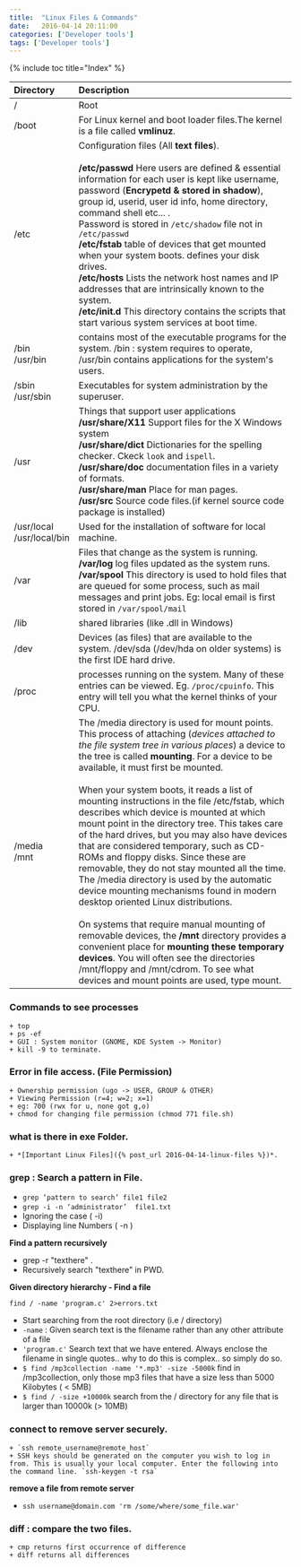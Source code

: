 ```yaml
---
title:  "Linux Files & Commands"
date:   2016-04-14 20:11:00
categories: ['Developer tools']
tags: ['Developer tools']
---
```


{% include toc title="Index" %}

| Directory                     | Description                                                                                                                                                                                                                                                                                                                                                                                                                                                                                                                                                                                                                                                                                                                                                                                                                                                                                                                                                                                                                                                        |
|:------------------------------|:-------------------------------------------------------------------------------------------------------------------------------------------------------------------------------------------------------------------------------------------------------------------------------------------------------------------------------------------------------------------------------------------------------------------------------------------------------------------------------------------------------------------------------------------------------------------------------------------------------------------------------------------------------------------------------------------------------------------------------------------------------------------------------------------------------------------------------------------------------------------------------------------------------------------------------------------------------------------------------------------------------------------------------------------------------------------|
| /                             | Root                                                                                                                                                                                                                                                                                                                                                                                                                                                                                                                                                                                                                                                                                                                                                                                                                                                                                                                                                                                                                                                               |
| /boot                         | For Linux kernel and boot loader files.The kernel is a file called **vmlinuz**.                                                                                                                                                                                                                                                                                                                                                                                                                                                                                                                                                                                                                                                                                                                                                                                                                                                                                                                                                                                    |
| /etc                          | Configuration files (All **text files**).<br><br> **/etc/passwd** Here users are defined & essential information for each user is kept like username, password (**Encrypetd & stored in shadow**), group id, userid, user id info, home directory, command shell etc... .<br> Password is stored in `/etc/shadow` file not in `/etc/passwd` <br> **/etc/fstab** table of devices that get mounted when your system boots. defines your disk drives.<br> **/etc/hosts** Lists the network host names and IP addresses that are intrinsically known to the system. <br> **/etc/init.d** This directory contains the scripts that start various system services at boot time.                                                                                                                                                                                                                                                                                                                                                                                         |
| /bin <br>/usr/bin             | contains most of the executable programs for the system. /bin : system requires to operate, /usr/bin contains applications for the system's users.                                                                                                                                                                                                                                                                                                                                                                                                                                                                                                                                                                                                                                                                                                                                                                                                                                                                                                                 |
| /sbin<br> /usr/sbin           | Executables for system administration by the superuser.                                                                                                                                                                                                                                                                                                                                                                                                                                                                                                                                                                                                                                                                                                                                                                                                                                                                                                                                                                                                            |
| /usr                          | Things that support user applications <br> **/usr/share/X11** Support files for the X Windows system<br> **/usr/share/dict** Dictionaries for the spelling checker. Ckeck `look` and `ispell`.<br>**/usr/share/doc** documentation files in a variety of formats.<br>**/usr/share/man** Place for man pages.<br> **/usr/src** Source code files.(if kernel source code package is installed)                                                                                                                                                                                                                                                                                                                                                                                                                                                                                                                                                                                                                                                                       |
| /usr/local<br> /usr/local/bin | Used for the installation of software for local machine.                                                                                                                                                                                                                                                                                                                                                                                                                                                                                                                                                                                                                                                                                                                                                                                                                                                                                                                                                                                                           |
| /var                          | Files that change as the system is running. <br> **/var/log** log files updated as the system runs. <br> **/var/spool** This directory is used to hold files that are queued for some process, such as mail messages and print jobs. Eg: local email is first stored in `/var/spool/mail`                                                                                                                                                                                                                                                                                                                                                                                                                                                                                                                                                                                                                                                                                                                                                                          |
| /lib                          | shared libraries (like .dll in Windows)                                                                                                                                                                                                                                                                                                                                                                                                                                                                                                                                                                                                                                                                                                                                                                                                                                                                                                                                                                                                                            |
| /dev                          | Devices (as files) that are available to the system. /dev/sda (/dev/hda on older systems) is the first IDE hard drive.                                                                                                                                                                                                                                                                                                                                                                                                                                                                                                                                                                                                                                                                                                                                                                                                                                                                                                                                             |
| /proc                         | processes running on the system.  Many of these entries can be viewed. Eg. `/proc/cpuinfo`. This entry will tell you what the kernel thinks of your CPU.                                                                                                                                                                                                                                                                                                                                                                                                                                                                                                                                                                                                                                                                                                                                                                                                                                                                                                           |
| /media <br> /mnt              | The /media directory is used for mount points. This process of attaching (*devices attached to the file system tree in various places*) a device to the tree is called **mounting**. For a device to be available, it must first be mounted. <br><br>When your system boots, it reads a list of mounting instructions in the file /etc/fstab, which describes which device is mounted at which mount point in the directory tree. This takes care of the hard drives, but you may also have devices that are considered temporary, such as CD-ROMs and floppy disks. Since these are removable, they do not stay mounted all the time. The /media directory is used by the automatic device mounting mechanisms found in modern desktop oriented Linux distributions. <br><br>On systems that require manual mounting of removable devices, the **/mnt** directory provides a convenient place for **mounting these temporary devices**. You will often see the directories /mnt/floppy and /mnt/cdrom. To see what devices and mount points are used, type mount. |

### Commands to see processes

    + top
    + ps -ef
    + GUI : System monitor (GNOME, KDE System -> Monitor)
    + kill -9 to terminate.

### Error in file access. (File Permission)

    + Ownership permission (ugo -> USER, GROUP & OTHER)
    + Viewing Permission (r=4; w=2; x=1)
    + eg: 700 (rwx for u, none got g,o)
    + chmod for changing file permission (chmod 771 file.sh)

### what is there in exe Folder.

    + *[Important Linux Files]({% post_url 2016-04-14-linux-files %})*.

### grep : Search a pattern in File.

+ `grep ‘pattern to search’ file1 file2`
+ `grep -i -n ‘administrator’  file1.txt`
+ Ignoring the case ( -i)
+ Displaying line Numbers  ( -n )

**Find a pattern recursively**

+ grep -r "texthere" .
+ Recursively search "texthere" in PWD.

**Given directory hierarchy - Find a file**

`find / -name 'program.c' 2>errors.txt`

- Start searching from the root directory (i.e / directory)
- `-name` : Given search text is the filename rather than any other attribute of
  a file
- `'program.c'` Search text that we have entered. Always enclose the filename in
  single quotes.. why to do this is complex.. so simply do so.
- `$ find /mp3collection -name '*.mp3' -size -5000k` find in /mp3collection,
  only those mp3 files that have a size less than 5000 Kilobytes ( < 5MB)
- `$ find / -size +10000k` search from the / directory for any file that is
  larger than 10000k (> 10MB)

### connect to remove server securely.

    + `ssh remote_username@remote_host`
    + SSH keys should be generated on the computer you wish to log in from. This is usually your local computer. Enter the following into the command line. `ssh-keygen -t rsa`

**remove a file from remote server**
+ `ssh username@domain.com 'rm /some/where/some_file.war'`

### diff : compare the two files.

    + cmp returns first occurrence of difference
    + diff returns all differences